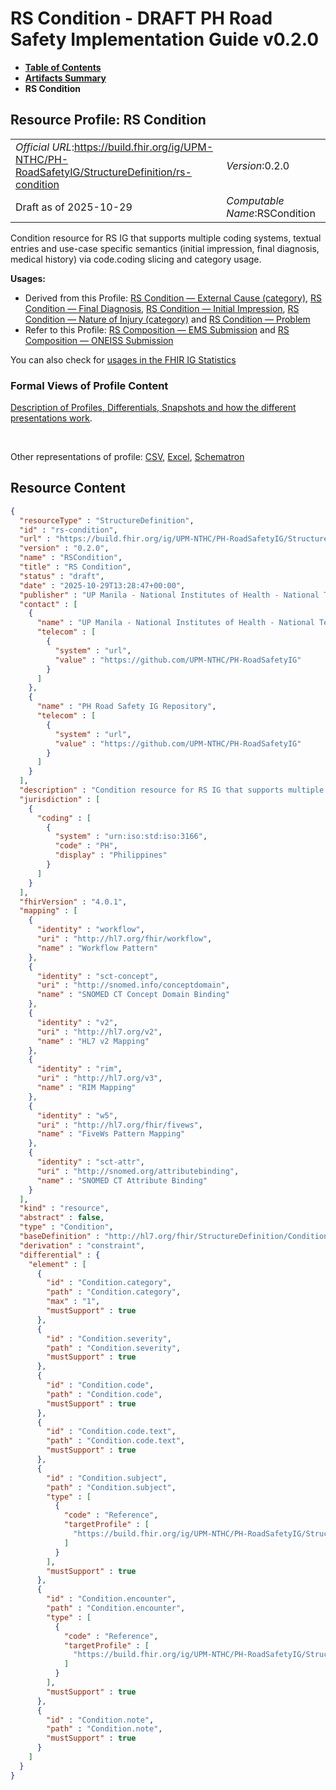 # RS Condition - DRAFT PH Road Safety Implementation Guide v0.2.0

* [**Table of Contents**](toc.md)
* [**Artifacts Summary**](artifacts.md)
* **RS Condition**

## Resource Profile: RS Condition 

| | |
| :--- | :--- |
| *Official URL*:https://build.fhir.org/ig/UPM-NTHC/PH-RoadSafetyIG/StructureDefinition/rs-condition | *Version*:0.2.0 |
| Draft as of 2025-10-29 | *Computable Name*:RSCondition |

 
Condition resource for RS IG that supports multiple coding systems, textual entries and use-case specific semantics (initial impression, final diagnosis, medical history) via code.coding slicing and category usage. 

**Usages:**

* Derived from this Profile: [RS Condition — External Cause (category)](StructureDefinition-rs-condition-external-cause.md), [RS Condition — Final Diagnosis](StructureDefinition-rs-condition-final-diagnosis.md), [RS Condition — Initial Impression](StructureDefinition-rs-condition-initial-impression.md), [RS Condition — Nature of Injury (category)](StructureDefinition-rs-condition-nature-of-injury.md) and [RS Condition — Problem](StructureDefinition-rs-condition-problem.md)
* Refer to this Profile: [RS Composition — EMS Submission](StructureDefinition-rs-composition-ems.md) and [RS Composition — ONEISS Submission](StructureDefinition-rs-composition-oneiss.md)

You can also check for [usages in the FHIR IG Statistics](https://packages2.fhir.org/xig/example.fhir.ph.roadsafety|current/StructureDefinition/rs-condition)

### Formal Views of Profile Content

 [Description of Profiles, Differentials, Snapshots and how the different presentations work](http://build.fhir.org/ig/FHIR/ig-guidance/readingIgs.html#structure-definitions). 

 

Other representations of profile: [CSV](StructureDefinition-rs-condition.csv), [Excel](StructureDefinition-rs-condition.xlsx), [Schematron](StructureDefinition-rs-condition.sch) 



## Resource Content

```json
{
  "resourceType" : "StructureDefinition",
  "id" : "rs-condition",
  "url" : "https://build.fhir.org/ig/UPM-NTHC/PH-RoadSafetyIG/StructureDefinition/rs-condition",
  "version" : "0.2.0",
  "name" : "RSCondition",
  "title" : "RS Condition",
  "status" : "draft",
  "date" : "2025-10-29T13:28:47+00:00",
  "publisher" : "UP Manila - National Institutes of Health - National Telehealth Center",
  "contact" : [
    {
      "name" : "UP Manila - National Institutes of Health - National Telehealth Center",
      "telecom" : [
        {
          "system" : "url",
          "value" : "https://github.com/UPM-NTHC/PH-RoadSafetyIG"
        }
      ]
    },
    {
      "name" : "PH Road Safety IG Repository",
      "telecom" : [
        {
          "system" : "url",
          "value" : "https://github.com/UPM-NTHC/PH-RoadSafetyIG"
        }
      ]
    }
  ],
  "description" : "Condition resource for RS IG that supports multiple coding systems, textual entries and use-case specific semantics (initial impression, final diagnosis, medical history) via code.coding slicing and category usage.",
  "jurisdiction" : [
    {
      "coding" : [
        {
          "system" : "urn:iso:std:iso:3166",
          "code" : "PH",
          "display" : "Philippines"
        }
      ]
    }
  ],
  "fhirVersion" : "4.0.1",
  "mapping" : [
    {
      "identity" : "workflow",
      "uri" : "http://hl7.org/fhir/workflow",
      "name" : "Workflow Pattern"
    },
    {
      "identity" : "sct-concept",
      "uri" : "http://snomed.info/conceptdomain",
      "name" : "SNOMED CT Concept Domain Binding"
    },
    {
      "identity" : "v2",
      "uri" : "http://hl7.org/v2",
      "name" : "HL7 v2 Mapping"
    },
    {
      "identity" : "rim",
      "uri" : "http://hl7.org/v3",
      "name" : "RIM Mapping"
    },
    {
      "identity" : "w5",
      "uri" : "http://hl7.org/fhir/fivews",
      "name" : "FiveWs Pattern Mapping"
    },
    {
      "identity" : "sct-attr",
      "uri" : "http://snomed.org/attributebinding",
      "name" : "SNOMED CT Attribute Binding"
    }
  ],
  "kind" : "resource",
  "abstract" : false,
  "type" : "Condition",
  "baseDefinition" : "http://hl7.org/fhir/StructureDefinition/Condition",
  "derivation" : "constraint",
  "differential" : {
    "element" : [
      {
        "id" : "Condition.category",
        "path" : "Condition.category",
        "max" : "1",
        "mustSupport" : true
      },
      {
        "id" : "Condition.severity",
        "path" : "Condition.severity",
        "mustSupport" : true
      },
      {
        "id" : "Condition.code",
        "path" : "Condition.code",
        "mustSupport" : true
      },
      {
        "id" : "Condition.code.text",
        "path" : "Condition.code.text",
        "mustSupport" : true
      },
      {
        "id" : "Condition.subject",
        "path" : "Condition.subject",
        "type" : [
          {
            "code" : "Reference",
            "targetProfile" : [
              "https://build.fhir.org/ig/UPM-NTHC/PH-RoadSafetyIG/StructureDefinition/rs-patient"
            ]
          }
        ],
        "mustSupport" : true
      },
      {
        "id" : "Condition.encounter",
        "path" : "Condition.encounter",
        "type" : [
          {
            "code" : "Reference",
            "targetProfile" : [
              "https://build.fhir.org/ig/UPM-NTHC/PH-RoadSafetyIG/StructureDefinition/rs-encounter"
            ]
          }
        ],
        "mustSupport" : true
      },
      {
        "id" : "Condition.note",
        "path" : "Condition.note",
        "mustSupport" : true
      }
    ]
  }
}

```
